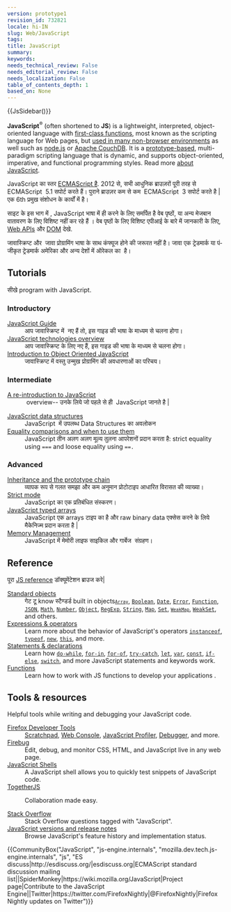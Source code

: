 ```yaml
---
version: prototype1
revision_id: 732821
locale: hi-IN
slug: Web/JavaScript
tags: 
title: JavaScript
summary: 
keywords: 
needs_technical_review: False
needs_editorial_review: False
needs_localization: False
table_of_contents_depth: 1
based_on: None
---
```

<div>{{JsSidebar()}}</div>

<div class="summary">
<p><strong>JavaScript</strong><sup>®</sup> (often shortened to <strong>JS</strong>) is a lightweight, interpreted, object-oriented language with <a href="https://en.wikipedia.org/wiki/First-class_functions" title="https://en.wikipedia.org/wiki/First-class_functions">first-class functions</a>, most known as the scripting language for Web pages, but <a class="external" href="http://en.wikipedia.org/wiki/JavaScript#Uses_outside_web_pages">used in many non-browser environments</a> as well such as <a class="external" href="http://nodejs.org/">node.js</a> or <a href="http://couchdb.apache.org">Apache CouchDB</a>. It is a <a class="mw-redirect" href="https://en.wikipedia.org/wiki/Prototype-based" title="Prototype-based">prototype-based</a>, multi-paradigm scripting language that is dynamic, and supports object-oriented, imperative, and functional programming styles. Read more <a href="/en-US/docs/Web/JavaScript/About_JavaScript">about JavaScript</a>.</p>
</div>

<p>JavaScript का&nbsp;<span class="short_text" id="result_box" lang="hi"><span class="hps alt-edited">स्तर</span> </span> <a href="/en-US/docs/JavaScript/Language_Resources">ECMAScript है</a>. 2012 से, सभी आधुनिक ब्राउज़रों पूरी तरह से ECMAScript&nbsp; 5.1 सपोर्ट करते हैं। पुराने ब्राउज़र कम से कम&nbsp; ECMAScript&nbsp; 3 सपोर्ट करते है | एक 6th प्रमुख संशोधन के कार्यों में है।</p>

<p>साइट के इस भाग में , JavaScript भाषा में ही करने के लिए समर्पित है वेब पृष्ठों, या अन्य मेजबान वातावरण के लिए विशिष्ट नहीं कर रहे हैं । वेब पृष्ठों के लिए विशिष्ट एपीआई के बारे में जानकारी के लिए,&nbsp; <a href="/en-US/docs/Web/API">Web APIs</a> और <a href="/en-US/docs/Glossary/DOM">DOM</a> देखे.</p>

<p><span id="result_box" lang="hi"><span class="hps">जावास्क्रिप्ट और&nbsp;</span> <span class="hps">जावा प्रोग्रामिंग</span> <span class="hps">भाषा के साथ</span> <span class="hps">कंफ्यूज होने की</span> जरूरत <span class="hps">नहीं है।</span> <span class="hps">जावा</span> <span class="hps">एक ट्रेडमार्क या पंजीकृत</span> <span class="hps">ट्रेडमार्क</span></span><span lang="hi"> <span class="hps">अमेरिका</span> <span class="hps">और अन्य देशों में</span> <span class="hps">ऑरेकल</span> <span class="hps">का&nbsp;</span><span class="hps"> है।</span></span></p>

<div class="column-container">
<div class="column-half">
<h2 id="Creating" name="Creating">Tutorials</h2>

<p>सीखे program with JavaScript.</p>

<h3 id="Introductory">Introductory</h3>

<dl>
 <dt><a href="https://developer.mozilla.org/en-US/docs/Web/JavaScript/Guide">JavaScript Guide</a></dt>
 <dd><span id="result_box" lang="hi"><span class="hps">आप जावास्क्रिप्ट</span> <span class="hps">में&nbsp; नए हैं</span><span> तो, इस गाइड</span> <span class="hps">की भाषा के माध्यम</span> <span class="hps">से चलना होगा।</span></span></dd>
 <dt><a href="/en-US/docs/Web/JavaScript/JavaScript_technologies_overview">JavaScript technologies overview</a></dt>
 <dd><span id="result_box" lang="hi"><span class="hps">आप जावास्क्रिप्ट</span> <span class="hps">के लिए नए हैं</span><span>, इस गाइड</span> <span class="hps">की भाषा के माध्यम</span> <span class="hps">से चलना होगा।</span></span></dd>
 <dt><a href="https://developer.mozilla.org/en-US/docs/Web/JavaScript/Introduction_to_Object-Oriented_JavaScript">Introduction to Object Oriented JavaScript</a></dt>
 <dd><span id="result_box" lang="hi"><span class="hps">जावास्क्रिप्ट में</span> <span class="hps">वस्तु</span> <span class="hps">उन्मुख प्रोग्रामिंग</span> <span class="hps">की अवधारणाओं</span> <span class="hps">का परिचय</span><span>।</span></span></dd>
</dl>

<h3 id="Intermediate">Intermediate</h3>

<dl>
 <dt><a href="https://developer.mozilla.org/en-US/docs/Web/JavaScript/A_re-introduction_to_JavaScript">A re-introduction to JavaScript</a></dt>
 <dd>&nbsp;overview<em>-- </em>उनके लिये जो पहले से ही&nbsp; JavaScript जानते है |</dd>
</dl>

<dl>
 <dt><a href="https://developer.mozilla.org/en-US/docs/Web/JavaScript/Data_structures">JavaScript data structures</a></dt>
 <dd><span class="short_text" id="result_box" lang="hi"><span class="hps">JavaScript&nbsp; में</span> <span class="hps">उपलब्ध</span> <span class="hps">Data Structures</span> <span class="hps">का अवलोकन</span></span></dd>
 <dt><a href="https://developer.mozilla.org/en-US/docs/Web/JavaScript/Equality_comparisons_and_when_to_use_them">Equality comparisons and when to use them</a></dt>
 <dd><span id="result_box" lang="hi"><span class="hps">JavaScript</span> <span class="hps">तीन अलग अलग</span> <span class="hps">मूल्य</span> <span class="hps">तुलना</span> <span class="hps">आपरेशनों</span> <span class="hps">प्रदान करता है</span></span>: strict equality using <code>===</code> and loose equality using <code>==.</code></dd>
</dl>

<h3 id="Advanced">Advanced</h3>

<dl>
 <dt><a href="https://developer.mozilla.org/en-US/docs/Web/JavaScript/Guide/Inheritance_and_the_prototype_chain">Inheritance and the prototype chain</a></dt>
 <dd><span id="result_box" lang="hi"><span class="hps">व्यापक रूप से</span> <span class="hps">गलत समझा</span> <span class="hps">और</span> <span class="hps">कम अनुमान</span> <span class="hps">प्रोटोटाइप</span> <span class="hps">आधारित</span> <span class="hps">विरासत</span> <span class="hps">की व्याख्या</span><span>।</span></span></dd>
 <dt><a href="/en-US/docs/Web/JavaScript/Reference/Strict_mode">Strict mode</a></dt>
 <dd><span class="short_text" id="result_box" lang="hi"><span class="hps">JavaScript का एक</span> <span class="hps">प्रतिबंधित</span> <span class="hps">संस्करण।</span></span></dd>
 <dt><a href="https://developer.mozilla.org/en-US/docs/Web/JavaScript/Typed_arrays">JavaScript typed arrays</a></dt>
 <dd>JavaScript एक arrays टाइप का है और raw binary data एक्सेस करने के लिये मैकेनिज्म प्रदान करता है |</dd>
 <dt><a href="https://developer.mozilla.org/en-US/docs/Web/JavaScript/Memory_Management">Memory Management</a></dt>
 <dd><span id="result_box" lang="hi"><span class="hps">JavaScript में</span> <span class="hps">मेमोरी</span> <span class="hps">लाइफ साइकिल </span> <span class="hps">और</span> गार्बेज&nbsp;<span class="hps"> संग्रहण</span><span>।</span></span></dd>
</dl>
</div>

<div class="column-half">
<h2 id="Reference">Reference</h2>

<p>पूरा <a href="/en-US/docs/Web/JavaScript/Reference">JS reference</a> डॉक्यूमेंटेशन ब्राउज करे|</p>

<dl>
 <dt><a href="/en-US/docs/Web/JavaScript/Reference/Global_Objects">Standard objects</a></dt>
 <dd>गेट टू know स्टैण्डर्ड built in objects<code><a href="https://developer.mozilla.org/en-US/docs/Web/JavaScript/Reference/Global_Objects/Array" title="The JavaScript Array global object is a constructor for arrays, which are high-level, list-like objects."><code>Array</code></a></code>, <a href="https://developer.mozilla.org/en-US/docs/Web/JavaScript/Reference/Global_Objects/Boolean" title="The Boolean object is an object wrapper for a boolean value."><code>Boolean</code></a>, <a href="https://developer.mozilla.org/en-US/docs/Web/JavaScript/Reference/Global_Objects/Date" title="Creates a JavaScript&nbsp;Date instance that represents a single moment in time. Date objects are based on a time value that is the number of milliseconds since 1 January, 1970 UTC."><code>Date</code></a>, <a href="https://developer.mozilla.org/en-US/docs/Web/JavaScript/Reference/Global_Objects/Error" title="The Error constructor creates an error object. Instances of Error objects are thrown when runtime errors occur. The Error object can also be used as a base objects for user-defined exceptions. See below for standard built-in error types."><code>Error</code></a>, <a href="https://developer.mozilla.org/en-US/docs/Web/JavaScript/Reference/Global_Objects/Function" title="The Function constructor creates a new Function object. In JavaScript every function is actually a Function object."><code>Function</code></a>, <a href="https://developer.mozilla.org/en-US/docs/Web/JavaScript/Reference/Global_Objects/JSON" title="The JSON object contains methods for parsing JavaScript Object Notation (JSON) and converting values to JSON. It can't be called or constructed, and aside from its two method properties it has no interesting functionality of its own."><code>JSON</code></a>, <a href="https://developer.mozilla.org/en-US/docs/Web/JavaScript/Reference/Global_Objects/Math" title="Math is a built-in object that has properties and methods for mathematical constants and functions. Not a function object."><code>Math</code></a>, <a href="https://developer.mozilla.org/en-US/docs/Web/JavaScript/Reference/Global_Objects/Number" title="The Number JavaScript object is a wrapper object allowing you to work with numerical values. A Number object is created using the Number() constructor."><code>Number</code></a>, <a href="/en-US/docs/Web/JavaScript/Reference/Global_Objects/Object"><code>Object</code></a>, <a href="https://developer.mozilla.org/en-US/docs/Web/JavaScript/Reference/Global_Objects/RegExp" title="The RegExp constructor creates a regular expression object for matching text with a pattern."><code>RegExp</code></a>, <a href="https://developer.mozilla.org/en-US/docs/Web/JavaScript/Reference/Global_Objects/String" title="The String global object is a constructor for strings, or a sequence of characters."><code>String</code></a>,&nbsp;<a href="https://developer.mozilla.org/en-US/docs/Web/JavaScript/Reference/Global_Objects/Map" title="The Map object is a simple key/value map. Any value (both objects and primitive values) may be used as either a key or a value."><code>Map</code></a>, <code><a href="/en-US/docs/Web/JavaScript/Reference/Global_Objects/Set">Set</a></code>, <code><a href="https://developer.mozilla.org/en-US/docs/Web/JavaScript/Reference/Global_Objects/WeakMap" title="The WeakMap object is a collection of key/value pairs in which the keys are objects and the values can be arbitrary values."><code>WeakMap</code></a></code>, <a href="https://developer.mozilla.org/en-US/docs/Web/JavaScript/Reference/Global_Objects/WeakSet" title="The WeakSet object lets you store weakly held objects in a collection."><code>WeakSet</code></a>, and others.</dd>
 <dt><a href="/en-US/docs/Web/JavaScript/Reference/Operators">Expressions &amp; operators</a></dt>
 <dd>Learn more about the behavior of JavaScript's operators <code><a href="https://developer.mozilla.org/en-US/docs/Web/JavaScript/Reference/Operators/instanceof">instanceof</a></code>, <code><a href="https://developer.mozilla.org/en-US/docs/Web/JavaScript/Reference/Operators/typeof">typeof</a></code>, <code><a href="https://developer.mozilla.org/en-US/docs/Web/JavaScript/Reference/Operators/new">new</a></code>, <code><a href="https://developer.mozilla.org/en-US/docs/Web/JavaScript/Reference/Operators/this">this</a></code>, and more.</dd>
 <dt><a href="/en-US/docs/Web/JavaScript/Reference/Statements">Statements &amp; declarations</a></dt>
 <dd>Learn how <code><a href="https://developer.mozilla.org/en-US/docs/Web/JavaScript/Reference/Statements/do...while">do-while</a></code>, <code><a href="https://developer.mozilla.org/en-US/docs/Web/JavaScript/Reference/Statements/for...in">for-in</a></code>, <code><a href="https://developer.mozilla.org/en-US/docs/Web/JavaScript/Reference/Statements/for...of">for-of</a></code>, <code><a href="https://developer.mozilla.org/en-US/docs/Web/JavaScript/Reference/Statements/try...catch">try-catch</a></code>, <code><a href="https://developer.mozilla.org/en-US/docs/Web/JavaScript/Reference/Statements/let">let</a></code>, <code><a href="https://developer.mozilla.org/en-US/docs/Web/JavaScript/Reference/Statements/var">var</a></code>, <code><a href="https://developer.mozilla.org/en-US/docs/Web/JavaScript/Reference/Statements/const">const</a></code>, <code><a href="https://developer.mozilla.org/en-US/docs/Web/JavaScript/Reference/Statements/if...else">if-else</a></code>, <code><a href="https://developer.mozilla.org/en-US/docs/Web/JavaScript/Reference/Statements/switch">switch</a></code>, and more JavaScript statements and keywords work.</dd>
 <dt><a href="/en-US/docs/Web/JavaScript/Reference/Functions">Functions</a></dt>
 <dd>Learn how to work with JS functions to develop your applications .</dd>
</dl>

<h2 id="Tools_.26_resources">Tools &amp; resources</h2>

<p>Helpful tools while writing and debugging your JavaScript code.</p>

<dl>
 <dt><a href="/en-US/docs/Tools">Firefox Developer Tools</a></dt>
 <dd><a href="/en-US/docs/Tools/Scratchpad">Scratchpad</a>, <a href="/en-US/docs/Tools/Web_Console">Web Console</a>, <a href="/en-US/docs/Tools/Profiler">JavaScript Profiler</a>, <a href="/en-US/docs/Tools/Debugger">Debugger</a>, and more.</dd>
 <dt><a class="external" href="http://www.getfirebug.com/">Firebug</a></dt>
 <dd>Edit, debug, and monitor CSS, HTML, and JavaScript live in any web page.</dd>
 <dt><a href="/en-US/docs/Web/JavaScript/Shells">JavaScript Shells</a></dt>
 <dd>A JavaScript shell allows you to quickly test snippets of JavaScript code.</dd>
 <dt><a href="https://togetherjs.com/">TogetherJS</a></dt>
 <dd>
 <p class="hero-header-text large">Collaboration made easy.</p>
 </dd>
 <dt><a href="http://stackoverflow.com/questions/tagged/javascript">Stack Overflow</a></dt>
 <dd>Stack Overflow questions tagged with "JavaScript".</dd>
 <dt><a href="/en-US/docs/Web/JavaScript/New_in_JavaScript">JavaScript versions and release notes</a></dt>
 <dd>Browse JavaScript's feature history and implementation status.</dd>
</dl>
</div>
</div>

<p>{{CommunityBox("JavaScript", "js-engine.internals", "mozilla.dev.tech.js-engine.internals", "js", "ES discuss|http://esdiscuss.org/|esdiscuss.org|ECMAScript standard discussion mailing list||SpiderMonkey|https://wiki.mozilla.org/JavaScript|Project page|Contribute to the JavaScript Engine||Twitter|https://twitter.com/FirefoxNightly|@FirefoxNightly|Firefox Nightly updates on Twitter")}}</p>

